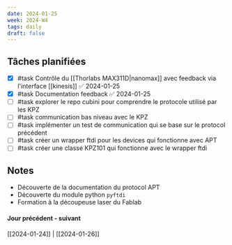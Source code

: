 ```yaml
---
date: 2024-01-25
week: 2024-W4
tags: daily
draft: false 
---
```


## Tâches planifiées

- [x] #task Contrôle du [[Thorlabs MAX311D|nanomax]] avec feedback via l'interface [[kinesis]] ✅ 2024-01-25
- [x] #task Documentation feedback ✅ 2024-01-25
- [ ] #task explorer le repo cubini pour comprendre le protocole utilisé par les KPZ
- [ ] #task communication bas niveau avec le KPZ
- [ ] #task implémenter un test de communication qui se base sur le protocol précédent
- [ ] #task créer un wrapper ftdi pour les devices qui fonctionne avec APT
- [ ] #task créer une classe KPZ101 qui fonctionne avec le wrapper ftdi

## Notes

- Découverte de la documentation du protocol APT
- Découverte du module python `pyftdi`
- Formation à la découpeuse laser du Fablab

#### Jour précédent - suivant 
[[2024-01-24]] | [[2024-01-26]]